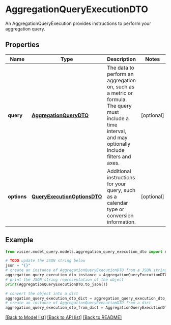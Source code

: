 # AggregationQueryExecutionDTO

An AggregationQueryExecution provides instructions to perform your aggregation query.

## Properties

Name | Type | Description | Notes
------------ | ------------- | ------------- | -------------
**query** | [**AggregationQueryDTO**](AggregationQueryDTO.md) | The data to perform an aggregation on, such as a metric or formula. The query must include a time interval,  and may optionally include filters and axes. | [optional] 
**options** | [**QueryExecutionOptionsDTO**](QueryExecutionOptionsDTO.md) | Additional instructions for your query, such as a calendar type or conversion information. | [optional] 

## Example

```python
from visier.model_query.models.aggregation_query_execution_dto import AggregationQueryExecutionDTO

# TODO update the JSON string below
json = "{}"
# create an instance of AggregationQueryExecutionDTO from a JSON string
aggregation_query_execution_dto_instance = AggregationQueryExecutionDTO.from_json(json)
# print the JSON string representation of the object
print(AggregationQueryExecutionDTO.to_json())

# convert the object into a dict
aggregation_query_execution_dto_dict = aggregation_query_execution_dto_instance.to_dict()
# create an instance of AggregationQueryExecutionDTO from a dict
aggregation_query_execution_dto_from_dict = AggregationQueryExecutionDTO.from_dict(aggregation_query_execution_dto_dict)
```
[[Back to Model list]](../README.md#documentation-for-models) [[Back to API list]](../README.md#documentation-for-api-endpoints) [[Back to README]](../README.md)



